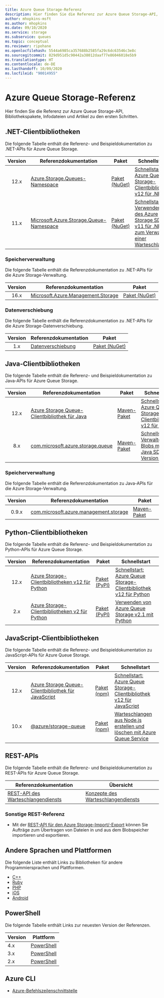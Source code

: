 ```yaml
---
title: Azure Queue Storage-Referenz
description: Hier finden Sie die Referenz zur Azure Queue Storage-API, Infodateien und Clientbibliothekspakete.
author: mhopkins-msft
ms.author: mhopkins
ms.date: 09/10/2020
ms.service: storage
ms.subservice: queues
ms.topic: conceptual
ms.reviewer: ripohane
ms.openlocfilehash: 5544a6985ca357688b2585fa29c6dc63546c3e8c
ms.sourcegitcommit: 829d951d5c90442a38012daaf77e86046018e5b9
ms.translationtype: HT
ms.contentlocale: de-DE
ms.lasthandoff: 10/09/2020
ms.locfileid: "90014955"
---
```

# <a name="azure-queue-storage-reference"></a>Azure Queue Storage-Referenz

Hier finden Sie die Referenz zur Azure Queue Storage-API, Bibliothekspakete, Infodateien und Artikel zu den ersten Schritten.

## <a name="net-client-libraries"></a>.NET-Clientbibliotheken

Die folgende Tabelle enthält die Referenz- und Beispieldokumentation zu .NET-APIs für Azure Queue Storage.

|  Version  | Referenzdokumentation | Paket | Schnellstart |
| :-------: | ----------------------- | ------- | ---------- |
| 12.x | [Azure.Storage.Queues-Namespace](/dotnet/api/azure.storage.queues) | [Paket (NuGet)](https://www.nuget.org/packages/Azure.Storage.Queues/) | [Schnellstart: Azure Queue Storage-Clientbibliothek v12 für .NET](/azure/storage/queues/storage-quickstart-queues-dotnet) |
| 11.x | [Microsoft.Azure.Storage.Queue-Namespace](/dotnet/api/microsoft.azure.storage.queue) | [Paket (NuGet)](https://www.nuget.org/packages/Microsoft.Azure.Storage.Queue/) | [Schnellstart: Verwenden des Azure Storage SDK v11 für .NET zum Verwalten einer Warteschlange](/azure/storage/queues/storage-quickstart-queues-dotnet-legacy) |

### <a name="storage-management"></a>Speicherverwaltung

Die folgende Tabelle enthält die Referenzdokumentation zu .NET-APIs für die Azure Storage-Verwaltung.

|  Version  | Referenzdokumentation | Paket |
| :-------: | ----------------------- | ------- |
| 16.x | [Microsoft.Azure.Management.Storage](/dotnet/api/microsoft.azure.management.storage) | [Paket (NuGet)](https://www.nuget.org/packages/Microsoft.Azure.Management.Storage/) |

### <a name="data-movement"></a>Datenverschiebung

Die folgende Tabelle enthält die Referenzdokumentation zu .NET-APIs für die Azure Storage-Datenverschiebung.

|  Version  | Referenzdokumentation | Paket |
| :-------: | ----------------------- | ------- |
| 1.x | [Datenverschiebung](/dotnet/api/microsoft.azure.storage.datamovement) | [Paket (NuGet)](https://www.nuget.org/packages/Microsoft.Azure.Storage.DataMovement/) |

## <a name="java-client-libraries"></a>Java-Clientbibliotheken

Die folgende Tabelle enthält die Referenz- und Beispieldokumentation zu Java-APIs für Azure Queue Storage.

|  Version  | Referenzdokumentation | Paket | Schnellstart |
| :-------: | ----------------------- | ------- | ---------- |
| 12.x | [Azure Storage Queue-Clientbibliothek für Java](/java/api/overview/azure/storage-queue-readme) | [Maven-Paket](https://mvnrepository.com/artifact/com.azure/azure-storage-queue) | [Schnellstart: Azure Queue Storage-Clientbibliothek v12 für Java](/azure/storage/queues/storage-quickstart-queues-java) |
| 8.x | [com.microsoft.azure.storage.queue](/java/api/com.microsoft.azure.storage.queue) | [Maven-Paket](https://mvnrepository.com/artifact/com.microsoft.azure/azure-storage) | [Schnellstart: Verwalten von Blobs mit Java SDK, Version 8](/azure/storage/blobs/storage-quickstart-blobs-java-legacy) |

### <a name="storage-management"></a>Speicherverwaltung

Die folgende Tabelle enthält die Referenzdokumentation zu Java-APIs für die Azure Storage-Verwaltung.

|  Version  | Referenzdokumentation | Paket |
| :-------: | ----------------------- | ------- |
| 0.9.x | [com.microsoft.azure.management.storage](/java/api/overview/azure/storage/management) | [Maven-Paket](https://mvnrepository.com/artifact/com.microsoft.azure/azure-svc-mgmt-storage) |

## <a name="python-client-libraries"></a>Python-Clientbibliotheken

Die folgende Tabelle enthält die Referenz- und Beispieldokumentation zu Python-APIs für Azure Queue Storage.

|  Version  | Referenzdokumentation | Paket | Schnellstart |
| :-------: | ----------------------- | ------- | ---------- |
| 12.x | [Azure Storage-Clientbibliotheken v12 für Python](/azure/developer/python/sdk/storage/overview) | [Paket (PyPI)](https://pypi.org/project/azure-storage-queue/) | [Schnellstart: Azure Queue Storage-Clientbibliothek v12 für Python](/azure/storage/queues/storage-quickstart-queues-python) |
| 2.x | [Azure Storage-Clientbibliotheken v2 für Python](/azure/developer/python/sdk/storage/overview?view=storage-py-v2&preserve-view=true) | [Paket (PyPI)](https://pypi.org/project/azure-storage-queue/2.1.0/) | [Verwenden von Azure Queue Storage v2.1 mit Python](/azure/storage/queues/storage-python-how-to-use-queue-storage) |

## <a name="javascript-client-libraries"></a>JavaScript-Clientbibliotheken

Die folgende Tabelle enthält die Referenz- und Beispieldokumentation zu JavaScript-APIs für Azure Queue Storage.

|  Version  | Referenzdokumentation | Paket | Schnellstart |
| :-------: | ----------------------- | ------- | ---------- |
| 12.x | [Azure Storage Queue-Clientbibliothek für JavaScript](/javascript/api/overview/azure/storage-queue-readme) | [Paket (npm)](https://www.npmjs.com/package/@azure/storage-queue) | [Schnellstart: Azure Queue Storage-Clientbibliothek v12 für JavaScript](/azure/storage/queues/storage-quickstart-queues-nodejs) |
| 10.x | [@azure/storage-queue](/javascript/api/@azure/storage-queue/?view=azure-node-legacy&preserve-view=true) | [Paket (npm)](https://www.npmjs.com/package/@azure/storage-queue/v/10.3.0) | [Warteschlangen aus Node.js erstellen und löschen mit Azure Queue Service](/azure/storage/queues/storage-nodejs-how-to-use-queues) |

## <a name="rest-apis"></a>REST-APIs

Die folgende Tabelle enthält die Referenz- und Beispieldokumentation zu REST-APIs für Azure Queue Storage.

| Referenzdokumentation | Übersicht |
| ----------------------- | -------- |
| [REST-API des Warteschlangendiensts](/rest/api/storageservices/queue-service-rest-api) | [Konzepte des Warteschlangendiensts](/rest/api/storageservices/queue-service-concepts) |

### <a name="other-rest-reference"></a>Sonstige REST-Referenz

- Mit der [REST-API für den Azure Storage-Import/-Export](/rest/api/storageimportexport/) können Sie Aufträge zum Übertragen von Dateien in und aus dem Blobspeicher importieren und exportieren.

## <a name="other-languages-and-platforms"></a>Andere Sprachen und Plattformen

Die folgende Liste enthält Links zu Bibliotheken für andere Programmiersprachen und Plattformen.

- [C++](https://azure.github.io/azure-storage-cpp)
- [Ruby](https://azure.github.io/azure-storage-ruby)
- [PHP](https://azure.github.io/azure-storage-php/)
- [iOS](https://azure.github.io/azure-storage-ios/)
- [Android](https://azure.github.io/azure-storage-android)

## <a name="powershell"></a>PowerShell

Die folgende Tabelle enthält Links zur neuesten Version der Referenzen.

| Version | Plattform |
| ------- | -------- |
|  4.x  | [PowerShell](/powershell/module/az.storage/?view=azps-4.6.1&preserve-view=true) |
|  3.x  | [PowerShell](/powershell/module/az.storage/?view=azps-3.8.0&preserve-view=true) |
|  2.x  | [PowerShell](/powershell/module/az.storage/?view=azps-2.8.0&preserve-view=true) |

## <a name="azure-cli"></a>Azure CLI

- [Azure-Befehlszeilenschnittstelle](/cli/azure/storage)
